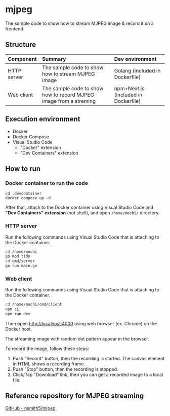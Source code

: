 # mjpeg

The sample code to show how to stream MJPEG image & record it on a frontend.

## Structure

|Component|Summary|Dev environment|
|:---|:---|:---|
|HTTP server|The sample code to show how to stream MJPEG image|Golang (included in Dockerfile)|
|Web client|The sample code to show how to record MJPEG image from a streming|npm+Next.js (included in Dockerfile)|

## Execution environment

- Docker
- Docker Compose
- Visual Studio Code
    - "Docker" extension
    - "Dev Containers" extension

## How to run

### Docker container to run the code

```pwsh
cd .devcontainer
docker compose up -d
```

After that, attach to the Docker container using Visual Studio Code and **"Dev Containers" extension** (not shell), and open `/home/mochi/` directory.

### HTTP server

Run the following commands using Visual Studio Code that is attaching to the Docker container.

```bash
cd /home/mochi
go mod tidy
cd cmd/server
go run main.go
```

### Web client

Run the following commands using Visual Studio Code that is attaching to the Docker container.

```bash
cd /home/mochi/cmd/client
npm ci
npm run dev
```

Then open [http://localhost:4000](http://localhost:4000) using web browser (ex. Chrome) on the Docker host.

The streaming image with random dot pattern appear in the browser.

To record the image, follow these steps:

1. Push "Record" button, then the recording is started. The canvas element in HTML shows a recording frame.
1. Push "Stop" button, then the recording is stopped.
1. Click/Tap "Download" link, then you can get a recorded image to a local file.

## Reference repository for MJPEG streaming

[GitHub - nsmith5/mjpeg](https://github.com/nsmith5/mjpeg)